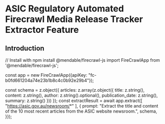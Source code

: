 # ASIC Regulatory Automated Firecrawl Media Release Tracker Extractor Feature


## Introduction


// Install with npm install @mendable/firecrawl-js
import FireCrawlApp from '@mendable/firecrawl-js';

const app = new FireCrawlApp({apiKey: "fc-b0fd661204a74e23b1b8c4c0b92e29b4"});

const schema = z.object({
  articles: z.array(z.object({
    title: z.string(),
    content: z.string(),
    author: z.string().optional(),
    publication_date: z.string(),
    summary: z.string()
  }))
});
const extractResult = await app.extract([
  "https://asic.gov.au/newsroom/*"
], {
  prompt: "Extract the title and content of the 10 most recent articles from the ASIC website newsroom.",
  schema,
}});
